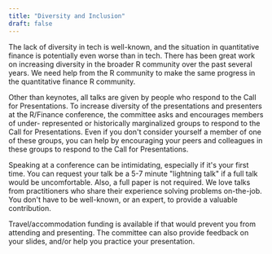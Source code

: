 ```yaml
---
title: "Diversity and Inclusion"
draft: false
---
```


The lack of diversity in tech is well-known, and the situation in quantitative
finance is potentially even worse than in tech. There has been great work on
increasing diversity in the broader R community over the past several years.
We need help from the R community to make the same progress in the quantitative
finance R community.

Other than keynotes, all talks are given by people who respond to the Call for
Presentations. To increase diversity of the presentations and presenters at the
R/Finance conference, the committee asks and encourages members of under-
represented or historically marginalized groups to respond to the Call for
Presentations. Even if you don't consider yourself a member of one of these
groups, you can help by encouraging your peers and colleagues in these groups
to respond to the Call for Presentations.

Speaking at a conference can be intimidating, especially if it's your first
time. You can request your talk be a 5-7 minute "lightning talk" if a full
talk would be uncomfortable. Also, a full paper is not required. We love talks
from practitioners who share their experience solving problems on-the-job. You
don't have to be well-known, or an expert, to provide a valuable contribution.

Travel/accommodation funding is available if that would prevent you from
attending and presenting. The committee can also provide feedback on your
slides, and/or help you practice your presentation.
